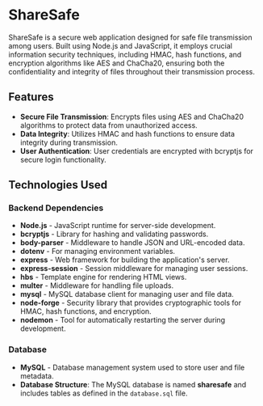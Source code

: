 # ShareSafe

ShareSafe is a secure web application designed for safe file transmission among users. Built using Node.js and JavaScript, it employs crucial information security techniques, including HMAC, hash functions, and encryption algorithms like AES and ChaCha20, ensuring both the confidentiality and integrity of files throughout their transmission process.

## Features

- **Secure File Transmission**: Encrypts files using AES and ChaCha20 algorithms to protect data from unauthorized access.
- **Data Integrity**: Utilizes HMAC and hash functions to ensure data integrity during transmission.
- **User Authentication**: User credentials are encrypted with bcryptjs for secure login functionality.

## Technologies Used

### Backend Dependencies

- **Node.js** - JavaScript runtime for server-side development.
- **bcryptjs** - Library for hashing and validating passwords.
- **body-parser** - Middleware to handle JSON and URL-encoded data.
- **dotenv** - For managing environment variables.
- **express** - Web framework for building the application's server.
- **express-session** - Session middleware for managing user sessions.
- **hbs** - Template engine for rendering HTML views.
- **multer** - Middleware for handling file uploads.
- **mysql** - MySQL database client for managing user and file data.
- **node-forge** - Security library that provides cryptographic tools for HMAC, hash functions, and encryption.
- **nodemon** - Tool for automatically restarting the server during development.

### Database

- **MySQL** - Database management system used to store user and file metadata.
- **Database Structure**: The MySQL database is named **sharesafe** and includes tables as defined in the `database.sql` file.
